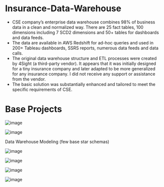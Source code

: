 # Insurance-Data-Warehouse
- CSE company’s enterprise data warehouse combines 98% of business data in a clean and normalized way. There are 25 fact tables, 100 dimensions including 7 SCD2 dimensions and 50+ tables for dashboards and data feeds.
- The data are available in AWS Redshift for ad-hoc queries and used in 200+ Tableau dashboards, SSRS reports, numerous data feeds and data calls.
- The original data warehouse structure and ETL processes were created by 4Sight (a third-party vendor). It appears that it was initially designed for a tiny insurance company and later adapted to be more generalized for any insurance company. I did not receive any support or assistance from the vendor.
- The basic solution was substantially enhanced and tailored to meet the specific requirements of CSE.

# Base Projects


![image](https://github.com/KaterynaD/Insurance-Data-Warehouse/assets/16999229/37e6243f-02e4-4764-98ba-8de467403749)


![image](https://github.com/KaterynaD/Insurance-Data-Warehouse/assets/16999229/a90b7f03-452d-41a9-a9c4-493fda31ef47)

Data Warehouse Modeling (few base star schemas)

![image](https://github.com/KaterynaD/Insurance-Data-Warehouse/assets/16999229/173a1ccf-f954-4485-8b80-2dffa87a3668)

![image](https://github.com/KaterynaD/Insurance-Data-Warehouse/assets/16999229/5d4aa07b-a6bc-41cd-8c32-770dd1b625be)

![image](https://github.com/KaterynaD/Insurance-Data-Warehouse/assets/16999229/93721562-f05c-4b87-a631-8faf641b535e)

![image](https://github.com/KaterynaD/Insurance-Data-Warehouse/assets/16999229/9fb2cd29-d60a-4a25-87d1-f7ecd9740cbd)
